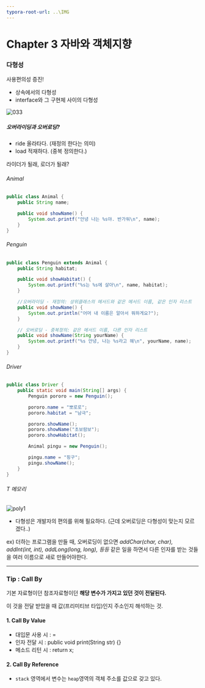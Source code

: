 ```yaml
---
typora-root-url: ..\IMG
---
```


# Chapter 3 자바와 객체지향

### 다형성

사용편의성 증진!

- 상속에서의 다형성
- interface와 그 구현체 사이의 다형성



![033](/033.png)

##### 오버라이딩과 오버로딩?

- ride 올라타다. (재정의 한다는 의미)
- load 적재하다. (중복 정의한다.)

라이더가 될래, 로더가 될래?

###### Animal

```java
public class Animal {
	public String name;

	public void showName() {
		System.out.printf("안녕 나는 %s야. 반가워\n", name);
	}
}
```

###### Penguin

```java
public class Penguin extends Animal {
	public String habitat;	

	public void showHabitat() {
		System.out.printf("%s는 %s에 살아\n", name, habitat);
	}

	//오버라이딩 - 재정의: 상위클래스의 메서드와 같은 메서드 이름, 같은 인자 리스트
	public void showName() {
		System.out.println("어머 내 이름은 알아서 뭐하게요?");
	}

	// 오버로딩 - 중복정의: 같은 메서드 이름, 다른 인자 리스트
	public void showName(String yourName) {
		System.out.printf("%s 안녕, 나는 %s라고 해\n", yourName, name);
	}
}
```

###### Driver

```java
public class Driver {
	public static void main(String[] args) {
		Penguin pororo = new Penguin();

		pororo.name = "뽀로로";
		pororo.habitat = "남극";

		pororo.showName();
		pororo.showName("초보람보");
		pororo.showHabitat();

		Animal pingu = new Penguin();

		pingu.name = "핑구";
		pingu.showName();
	}
}
```

###### T 메모리

![poly1](/poly1.PNG)

- 다형성은 개발자의 편의를 위해 필요하다. (근데 오버로딩은 다형성이 맞는지 모르겠다..)

ex)  더하는 프로그램을 만들 때, 오버로딩이 없으면 *addChar(char, char), addInt(int, int), addLong(long, long), 등등* 같은 일을 하면서 다른 인자를 받는 것들을 여러 이름으로 새로 만들어야한다.

---

### Tip : Call By

기본 자료형이던 참조자료형이던 **해당 변수가 가지고 있던 것이 전달된다.**

이 것을 전달 받았을 때 값(프리미티브 타입)인지 주소인지 해석하는 것.

#### 1. Call By Value

- 대입문 사용 시 : =
- 인자 전달 시 : public void print(String str) {}
- 메소드 리턴 시 : return x;

#### 2. Call By Reference

- `stack` 영역에서 변수는 `heap`영역의 객체 주소를 값으로 갖고 있다.

